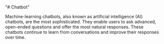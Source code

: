 "# Chatbot" 

Machine-learning chatbots, also known as artificial intelligence (AI) chatbots, are the most sophisticated. They enable users to ask advanced, open-ended questions and offer the most natural responses. These chatbots continue to learn from conversations and improve their responses over time.
